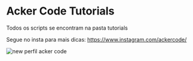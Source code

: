 # Acker Code Tutorials

Todos os scripts se encontram na pasta tutorials 

Segue no insta para mais dicas: https://www.instagram.com/ackercode/

![new perfil acker code](https://user-images.githubusercontent.com/48387196/157776870-b3007fce-5af2-4648-8c45-be55a5d9e07d.png)


